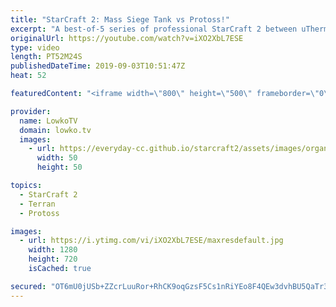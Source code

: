 ```yaml
---
title: "StarCraft 2: Mass Siege Tank vs Protoss!"
excerpt: "A best-of-5 series of professional StarCraft 2 between uThermal and Harstem, the two best pro gamers from the Netherlands.  Get more videos & support my work: http://www.patreon.com/lowkotv  Be part of the community on Discord: http://discord.gg/lowkotv The hardware setup I use: https://lowko.tv/setup/"
originalUrl: https://youtube.com/watch?v=iXO2XbL7ESE
type: video
length: PT52M24S
publishedDateTime: 2019-09-03T10:51:47Z
heat: 52

featuredContent: "<iframe width=\"800\" height=\"500\" frameborder=\"0\" src=\"https://www.youtube.com/embed/iXO2XbL7ESE\" allow=\"accelerometer; autoplay; encrypted-media; gyroscope; picture-in-picture\" allowfullscreen></iframe>"

provider:
  name: LowkoTV
  domain: lowko.tv
  images:
    - url: https://everyday-cc.github.io/starcraft2/assets/images/organizations/lowko.tv-50x50.jpg
      width: 50
      height: 50

topics:
  - StarCraft 2
  - Terran
  - Protoss

images:
  - url: https://i.ytimg.com/vi/iXO2XbL7ESE/maxresdefault.jpg
    width: 1280
    height: 720
    isCached: true

secured: "OT6mU0jUSb+ZZcrLuuRor+RhCK9oqGzsF5Cs1nRiYEo8F4QEw3dvhBU5QaTr3ZhRH+Al09z7z3lVtU3BVEOtADf/X0NCYhEDDwM+WM05rL6/NlI/hMVyrFf/xXXL3PIoIdebtrZjw6CdGFn51mV5wuakbk4t67VDPs4nhljLj0P+pcoh30H9dRbNlkdriCM+g52X+Z3LaTnPB/BxSIuW9hAjF+xISkMWJaA1/STIie/zIyrDZeYtHn/v7Mxdk8wRnBW4lfpKUy8vejtFF9xOE0iReKa9w7gUrY+RDjejBtd5IxgCd6+Jp7b6RAchoVnvh1x0hlBQva04Sqk97lTy+sVNGw015hLADyfddFChOCh+jxaSOtloLPV8pq23kvOpSGTu/tpjC8GQ6edL5Md9LDN+vV2p6oIbrjWMYwgwjozXVXMytZSHEJDxyHRo8Zbv;j8qJj9qjjdo865OEN4njHA=="
---
```


